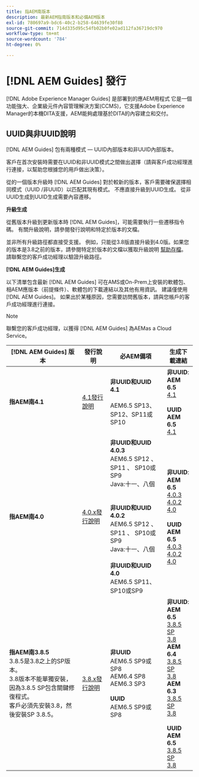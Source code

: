 ```yaml
---
title: 指AEM南版本
description: 最新AEM指南版本和必備AEM版本
exl-id: 780697a9-bdc6-40c2-b258-64639fe30f88
source-git-commit: 714d335d95c54fb02b0fe02ad112fa36719dc970
workflow-type: tm+mt
source-wordcount: '784'
ht-degree: 0%

---
```


# [!DNL AEM Guides] 發行

[!DNL Adobe Experience Manager Guides] 是部署到的應AEM用程式 它是一個功能強大、企業級元件內容管理解決方案(CCMS)，它支援Adobe Experience Manager的本機DITA支援，AEM能夠處理基於DITA的內容建立和交付。

## UUID與非UUID說明

[!DNL AEM Guides] 包有兩種模式 — UUID內部版本和非UUID內部版本。

客戶在首次安裝時需要在UUID和非UUID模式之間做出選擇（請與客戶成功經理進行連接，以幫助您根據您的用戶做出決策）。

從的一個版本升級時 [!DNL AEM Guides] 對於較新的版本，客戶需要確保選擇相同模式（UUID /非UUID）以匹配其現有模式。 不應直接升級到UUID生成。 從非UUID生成到UUID生成需要內容遷移。

**升級生成**

從舊版本升級到更新版本時 [!DNL AEM Guides]，可能需要執行一些遷移指令碼。 有關升級說明，請參閱發行說明和特定於版本的文檔。

並非所有升級路徑都直接受支援。 例如，只能從3.8版直接升級到4.0版。如果您的版本是3.8之前的版本，請參閱特定於版本的文檔以獲取升級說明 [幫助存檔](https://helpx.adobe.com/xml-documentation-for-experience-manager/archive.html)。
請聯繫您的客戶成功經理以驗證升級路徑。

**[!DNL AEM Guides]生成**

以下清單包含最新 [!DNL AEM Guides] 可在AMS或On-Prem上安裝的軟體包、相AEM應版本（前提條件）、軟體包的下載連結以及其他有用資訊。 建議僅使用 [!DNL AEM Guides]。 如果出於某種原因，您需要訪問舊版本，請與您帳戶的客戶成功經理進行連接。

>[!NOTE]
>
>聯繫您的客戶成功經理，以獲得 [!DNL AEM Guides] 為AEMas a Cloud Service。

| [!DNL AEM Guides] 版本 | 發行說明 | 必AEM備項 | 生成下載連結 |
|---|---|---|---|
| **指AEM南4.1** | [4.1發行說明](https://experienceleague.adobe.com/docs/experience-manager-guides-learn/tutorials/release-info/release-notes/on-prem-release-notes/release-notes-4.1.html) | **非UUID和UUID 4.1**<br><br> AEM6.5 SP13、SP12、SP11或SP10 | **非UUID**: <br> **AEM 6.5** <br>[4.1](https://experience.adobe.com/#/downloads/content/software-distribution/en/aem.html?package=%2Fcontent%2Fsoftware-distribution%2Fen%2Fdetails.html%2Fcontent%2Fdam%2Faem%2Fpublic%2Faemdox%2F4-1%2F4-1-non-uuid%2Fcom.adobe.fmdita-6.5-4.1.159.zip)<br><br> **UUID** <br>**AEM 6.5**  <br>[4.1](https://experience.adobe.com/#/downloads/content/software-distribution/en/aem.html?package=%2Fcontent%2Fsoftware-distribution%2Fen%2Fdetails.html%2Fcontent%2Fdam%2Faem%2Fpublic%2Faemdox%2F4-1%2F4-1-uuid%2Fcom.adobe.fmdita-6.5-uuid-4.1.159.zip) |
| **指AEM南4.0** | [4.0.x發行說明](https://helpx.adobe.com/xml-documentation-for-experience-manager/release-note/release-notes-xml-documentation-solution-4-0.html) | **非UUID和UUID 4.0.3**<br> AEM6.5 SP12 、 SP11 、 SP10或SP9 <br>Java:十一、八個 <br><br> <br>**非UUID和UUID 4.0.2** <br> AEM6.5 SP12 、 SP11 、 SP10或SP9 <br>Java:十一、八個 <br><br> **非UUID和UUID 4.0** <br> AEM6.5 SP11、SP10或SP9 | **非UUID**: <br> **AEM 6.5** <br>[4.0.3](https://experience.adobe.com/#/downloads/content/software-distribution/en/aem.html?package=%2Fcontent%2Fsoftware-distribution%2Fen%2Fdetails.html%2Fcontent%2Fdam%2Faem%2Fpublic%2Faemdox%2F4-0-3%2F4-0-2-non-uuid%2Fcom.adobe.fmdita-6.5-hotfix-4.0.3.1.zip)<br>[4.0.2](https://experience.adobe.com/#/downloads/content/software-distribution/en/aem.html?package=%2Fcontent%2Fsoftware-distribution%2Fen%2Fdetails.html%2Fcontent%2Fdam%2Faem%2Fpublic%2Faemdox%2F4-0-2%2F4-0-2-non-uuid%2Fcom.adobe.fmdita-6.5-sp-4.0.2.10.zip)  <br> [4.0](https://experience.adobe.com/#/downloads/content/software-distribution/en/aem.html?package=/content/software-distribution/en/details.html/content/dam/aem/public/aemdox/4-0/4-0-non-uuid/com.adobe.fmdita-6.5-4.0.70.zip)  <br><br> **UUID** <br>**AEM 6.5**  <br>[4.0.3](https://experience.adobe.com/#/downloads/content/software-distribution/en/aem.html?package=%2Fcontent%2Fsoftware-distribution%2Fen%2Fdetails.html%2Fcontent%2Fdam%2Faem%2Fpublic%2Faemdox%2F4-0-3%2F4-0-3-uuid%2Fcom.adobe.fmdita.uuid-6.5-hotfix-4.0.3.1.zip) <br>[4.0.2](https://experience.adobe.com/#/downloads/content/software-distribution/en/aem.html?package=%2Fcontent%2Fsoftware-distribution%2Fen%2Fdetails.html%2Fcontent%2Fdam%2Faem%2Fpublic%2Faemdox%2F4-0-2%2F4-0-2-uuid%2Fcom.adobe.fmdita.uuid-6.5-sp-4.0.2.10.zip)<br> [4.0](https://experience.adobe.com/#/downloads/content/software-distribution/en/aem.html?package=/content/software-distribution/en/details.html/content/dam/aem/public/aemdox/4-0/4-0-uuid/com.adobe.fmdita-6.5-uuid-4.0.70.zip) |
| **指AEM南3.8.5** <br> 3.8.5是3.8之上的SP版本。 <br>3.8版本不能單獨安裝，因為3.8.5 SP包含關鍵修復程式。 <br>客戶必須先安裝3.8，然後安裝SP 3.8.5。 | [3.8.x發行說明](https://helpx.adobe.com/xml-documentation-for-experience-manager/release-note/release-notes-xml-documentation-solution-3-8.html) | **非UUID** <br> AEM6.5 SP9或SP8 <br> AEM6.4 SP8 <br> AEM6.3 SP3 <br><br> **UUID** <br> AEM6.5 SP9或SP8 | **非UUID**: <br> **AEM 6.5** <br> [3.8.5 SP](https://experience.adobe.com/#/downloads/content/software-distribution/en/aem.html?package=/content/software-distribution/en/details.html/content/dam/aem/public/aemdox/3-8-5/com.adobe.fmdita-6.5-hotfix-3.8.5.2.zip) <br>[3.8](https://experience.adobe.com/#/downloads/content/software-distribution/en/aem.html?package=/content/software-distribution/en/details.html/content/dam/aem/public/aemdox/3-8/com.adobe.fmdita-6.5-3.8.166.zip)<br> **AEM 6.4** <br> [3.8.5 SP](https://experience.adobe.com/#/downloads/content/software-distribution/en/aem.html?package=/content/software-distribution/en/details.html/content/dam/aem/public/aemdox/3-8-5/com.adobe.fmdita-6.4-hotfix-3.8.5.1.zip) <br>[3.8](https://experience.adobe.com/#/downloads/content/software-distribution/en/aem.html?package=/content/software-distribution/en/details.html/content/dam/aem/public/aemdox/3-8/com.adobe.fmdita-6.4-3.8.166.zip) <br> **AEM 6.3** <br> [3.8.5 SP](https://experience.adobe.com/#/downloads/content/software-distribution/en/aem.html?package=/content/software-distribution/en/details.html/content/dam/aem/public/aemdox/3-8-5/com.adobe.fmdita-6.3-hotfix-3.8.5.1.zip) <br>[3.8](https://experience.adobe.com/#/downloads/content/software-distribution/en/aem.html?package=/content/software-distribution/en/details.html/content/dam/aem/public/aemdox/3-8/com.adobe.fmdita-6.3-3.8.166.zip) <br><br> **UUID** <br>**AEM 6.5** <br> [3.8.5 SP](https://experience.adobe.com/#/downloads/content/software-distribution/en/aem.html?package=/content/software-distribution/en/details.html/content/dam/aem/public/aemdox/3-8-5uuid/com.adobe.fmdita.uuid-6.5-hotfix-3.8.5.2.zip) <br> [3.8](https://experience.adobe.com/#/downloads/content/software-distribution/en/aem.html?package=/content/software-distribution/en/details.html/content/dam/aem/public/aemdox/3-8uuid/com.adobe.fmdita.uuid-6.5-3.8.168.zip) |
